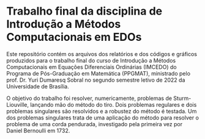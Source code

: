 # Trabalho final da disciplina de Introdução a Métodos Computacionais em EDOs

Este repositório contém os arquivos dos relatórios e dos códigos e gráficos produzidos para o trabalho final do curso de Introdução a Métodos Computacionais em Equações Diferenciais Ordinárias (IMCEDO) do Programa de Pós-Graduação em Matemática (PPGMAT), ministrado pelo prof. Dr. Yuri Dumaresq Sobral no segundo semestre letivo de 2022 da Universidade de Brasília.


O objetivo do trabalho foi resolver, numericamente, problemas de Sturm-Liouville, lançando mão do método do tiro. Dois problemas regulares e dois problemas singulares são resolvidos e a robustez do método é testada. Um dos problemas singulares trata de uma aplicação do método para resolver o problema de uma corda pendurada, investigado pela primeira vez por Daniel Bernoulli em 1732.
